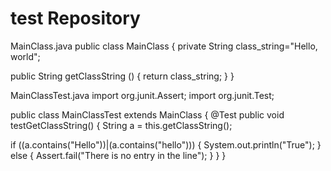 # test Repository
MainClass.java
public class MainClass {
private String class_string="Hello, world";

public String getClassString () {
return class_string;
}
}


MainClassTest.java
import org.junit.Assert;
import org.junit.Test;

public class MainClassTest extends MainClass {
@Test
public void testGetClassString() {
String a = this.getClassString();

if ((a.contains("Hello"))|(a.contains("hello"))) {
System.out.println("True");
}
else
{
Assert.fail("There is no entry in the line");
}
}
}
